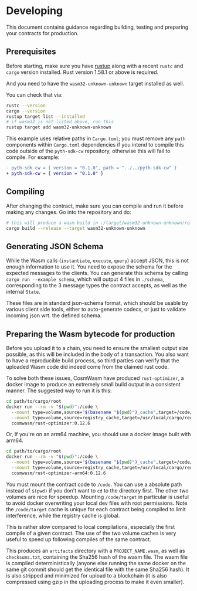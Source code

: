 # Developing

This document contains guidance regarding building, testing and preparing your contracts for production.

## Prerequisites

Before starting, make sure you have [rustup](https://rustup.rs/) along with a
recent `rustc` and `cargo` version installed. Rust version 1.58.1 or above is required.

And you need to have the `wasm32-unknown-unknown` target installed as well.

You can check that via:

```sh
rustc --version
cargo --version
rustup target list --installed
# if wasm32 is not listed above, run this
rustup target add wasm32-unknown-unknown
```

This example uses relative paths in `Cargo.toml`; you must remove any `path` components within `Cargo.toml` dependencies if you intend to compile this code outside of the `pyth-sdk-cw` repository, otherwise this will fail to compile. For example:

```diff
- pyth-sdk-cw = { version = "0.1.0", path = "../../pyth-sdk-cw" }
+ pyth-sdk-cw = { version = "0.1.0" }
```

## Compiling

After changing the contract, make sure you can compile and run it before
making any changes. Go into the repository and do:

```sh
# this will produce a wasm build in ./target/wasm32-unknown-unknown/release/example_cw_contract.wasm
cargo build --release --target wasm32-unknown-unknown
```

## Generating JSON Schema

While the Wasm calls (`instantiate`, `execute`, `query`) accept JSON, this is not enough
information to use it. You need to expose the schema for the expected messages to the
clients. You can generate this schema by calling `cargo run --example schema`, which will output
4 files in `./schema`, corresponding to the 3 message types the contract accepts,
as well as the internal `State`.

These files are in standard json-schema format, which should be usable by various
client side tools, either to auto-generate codecs, or just to validate incoming
json wrt. the defined schema.

## Preparing the Wasm bytecode for production

Before you upload it to a chain, you need to ensure the smallest output size possible,
as this will be included in the body of a transaction. You also want to have a
reproducible build process, so third parties can verify that the uploaded Wasm
code did indeed come from the claimed rust code.

To solve both these issues, CosmWasm have produced `rust-optimizer`, a docker image to
produce an extremely small build output in a consistent manner. The suggested way
to run it is this:

```sh
cd path/to/cargo/root
docker run --rm -v "$(pwd)":/code \
  --mount type=volume,source="$(basename "$(pwd)")_cache",target=/code/target \
  --mount type=volume,source=registry_cache,target=/usr/local/cargo/registry \
  cosmwasm/rust-optimizer:0.12.6
```

Or, If you're on an arm64 machine, you should use a docker image built with arm64.

```sh
cd path/to/cargo/root
docker run --rm -v "$(pwd)":/code \
  --mount type=volume,source="$(basename "$(pwd)")_cache",target=/code/target \
  --mount type=volume,source=registry_cache,target=/usr/local/cargo/registry \
  cosmwasm/rust-optimizer-arm64:0.12.6
```

You must mount the contract code to `/code`. You can use a absolute path instead
of `$(pwd)` if you don't want to `cd` to the directory first. The other two
volumes are nice for speedup. Mounting `/code/target` in particular is useful
to avoid docker overwriting your local dev files with root permissions.
Note the `/code/target` cache is unique for each contract being compiled to limit
interference, while the registry cache is global.

This is rather slow compared to local compilations, especially the first compile
of a given contract. The use of the two volume caches is very useful to speed up
following compiles of the same contract.

This produces an `artifacts` directory with a `PROJECT_NAME.wasm`, as well as
`checksums.txt`, containing the Sha256 hash of the wasm file.
The wasm file is compiled deterministically (anyone else running the same
docker on the same git commit should get the identical file with the same Sha256 hash).
It is also stripped and minimized for upload to a blockchain (it is also compressed using
gzip in the uploading process to make it even smaller).
